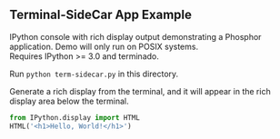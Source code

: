 Terminal-SideCar App Example
----------------------------

IPython console with rich display output demonstrating a Phosphor 
application.  Demo will only run on POSIX systems.  
Requires IPython >= 3.0 and terminado.

Run `python term-sidecar.py` in this directory.

Generate a rich display from the terminal, and it will appear in the rich
display area below the terminal.


```python
from IPython.display import HTML
HTML('<h1>Hello, World!</h1>')
```
